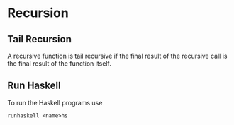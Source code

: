 # Recursion


## Tail Recursion
A recursive function is tail recursive if the final result of the recursive call is the final result of the function itself.

## Run Haskell

To run the Haskell programs use

```
runhaskell <name>hs
```